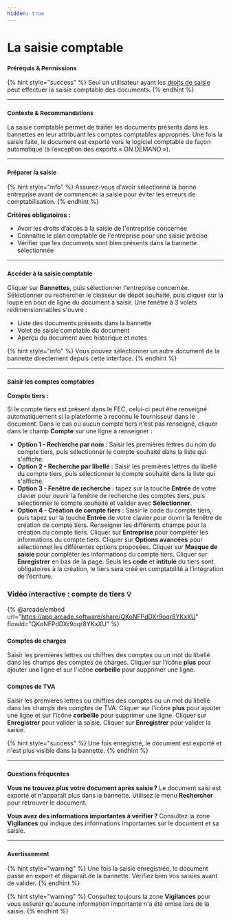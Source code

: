 ```yaml
---
hidden: true
---
```


# La saisie comptable

### <sup>**Prérequis & Permissions**</sup>

{% hint style="success" %}
Seul un utilisateur ayant les [droits de saisie ](../administration/detail-des-droits.md)peut effectuer la saisie comptable des documents.
{% endhint %}

***

### <sup>**Contexte & Recommandations**</sup>

La saisie comptable permet de traiter les documents présents dans les bannettes en leur attribuant les comptes comptables appropriés. Une fois la saisie faite, le document est exporté vers le logiciel comptable de façon automatique (à l’exception des exports « ON DEMAND »).

***

### <sup>**Préparer la saisie**</sup>

{% hint style="info" %}
Assurez-vous d'avoir sélectionné la bonne entreprise avant de commencer la saisie pour éviter les erreurs de comptabilisation.
{% endhint %}

**Critères obligatoires :**

* Avoir les droits d’accès à la saisie de l'entreprise concernée
* Connaître le plan comptable de l'entreprise pour une saisie précise
* Vérifier que les documents sont bien présents dans la bannette sélectionnée

***

### <sup>**Accéder à la saisie comptable**</sup>

Cliquer sur **Bannettes**, puis sélectionner l'entreprise concernée. Sélectionner ou rechercher le classeur de dépôt souhaité, puis cliquer sur la loupe en bout de ligne du document à saisir. Une fenêtre à 3 volets redimensionnables s'ouvre :

* Liste des documents présents dans la bannette
* Volet de saisie comptable du document
* Aperçu du document avec historique et notes

{% hint style="info" %}
Vous pouvez sélectionner un autre document de la bannette directement depuis cette interface.
{% endhint %}

***

### <sup>**Saisir les comptes comptables**</sup>

**Compte tiers :**

Si le compte tiers est présent dans le FEC, celui-ci peut être renseigné automatiquement si la plateforme a reconnu le fournisseur dans le document. Dans le cas où aucun compte tiers n'est pas renseigné, cliquer dans le champ **Compte** sur une ligne à renseigner :

* **Option 1 - Recherche par nom :** Saisir les premières lettres du nom du compte tiers, puis sélectionner le compte souhaité dans la liste qui s'affiche.
* **Option 2 - Recherche par libellé :** Saisir les premières lettres du libellé du compte tiers, puis sélectionner le compte souhaité dans la liste qui s'affiche.
* **Option 3 - Fenêtre de recherche :** tapez sur la touche **Entrée** de votre clavier pour ouvrir la fenêtre de recherche des comptes tiers, puis sélectionner le compte souhaité et valider avec **Sélectionner**.
* **Option 4 - Création de compte tiers :** Saisir le code du compte tiers, puis tapez sur la touche **Entrée** de votre clavier pour ouvrir la fenêtre de création de compte tiers. Renseigner les différents champs pour la création du compte tiers. Cliquer sur **Entreprise** pour compléter les informations du compte tiers. Cliquer sur **Options avancées** pour sélectionner les différentes options proposées. Cliquer sur **Masque de saisie** pour compléter les informations du compte tiers. Cliquer sur **Enregistrer** en bas de la page. Seuls les **code** et **intitulé** du tiers sont obligatoires à la création, le tiers sera créé en comptabilité à l’intégration de l’écriture.

### **Vidéo interactive** : compte de tiers 💡

{% @arcade/embed url="https://app.arcade.software/share/QKoNFPdDXr9oqr8YKxXU" flowId="QKoNFPdDXr9oqr8YKxXU" %}

### <sup>**Comptes de charges**</sup>

Saisir les premières lettres ou chiffres des comptes ou un mot du libellé dans les champs des comptes de charges. Cliquer sur l'icône **plus** pour ajouter une ligne et sur l'icône **corbeille** pour supprimer une ligne.

### <sup>**Comptes de TVA**</sup>

Saisir les premières lettres ou chiffres des comptes ou un mot du libellé dans les champs des comptes de TVA. Cliquer sur l'icône **plus** pour ajouter une ligne et sur l'icône **corbeille** pour supprimer une ligne. Cliquer sur **Enregistrer** pour valider la saisie. Cliquer sur **Enregistrer** pour valider la saisie.

{% hint style="success" %}
Une fois enregistré, le document est exporté et n'est plus visible dans la bannette.
{% endhint %}

***

### <sup>**Questions fréquentes**</sup>

**Vous ne trouvez plus votre document après saisie ?** Le document saisi est exporté et n'apparaît plus dans la bannette. Utilisez le menu **Rechercher** pour retrouver le document.

**Vous avez des informations importantes à vérifier ?** Consultez la zone **Vigilances** qui indique des informations importantes sur le document et sa saisie.

***

### <sup>**Avertissement**</sup>

{% hint style="warning" %}
Une fois la saisie enregistrée, le document passe en export et disparaît de la bannette. Vérifiez bien vos saisies avant de valider.
{% endhint %}

{% hint style="warning" %}
Consultez toujours la zone **Vigilances** pour vous assurer qu'aucune information importante n'a été omise lors de la saisie.
{% endhint %}
